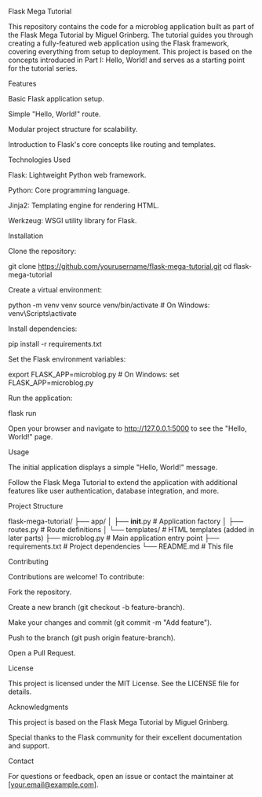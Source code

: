 Flask Mega Tutorial

This repository contains the code for a microblog application built as part of the Flask Mega Tutorial by Miguel Grinberg. The tutorial guides you through creating a fully-featured web application using the Flask framework, covering everything from setup to deployment. This project is based on the concepts introduced in Part I: Hello, World! and serves as a starting point for the tutorial series.

Features





Basic Flask application setup.



Simple "Hello, World!" route.



Modular project structure for scalability.



Introduction to Flask's core concepts like routing and templates.

Technologies Used





Flask: Lightweight Python web framework.



Python: Core programming language.



Jinja2: Templating engine for rendering HTML.



Werkzeug: WSGI utility library for Flask.

Installation





Clone the repository:

git clone https://github.com/yourusername/flask-mega-tutorial.git
cd flask-mega-tutorial



Create a virtual environment:

python -m venv venv
source venv/bin/activate  # On Windows: venv\Scripts\activate



Install dependencies:

pip install -r requirements.txt



Set the Flask environment variables:

export FLASK_APP=microblog.py  # On Windows: set FLASK_APP=microblog.py



Run the application:

flask run



Open your browser and navigate to http://127.0.0.1:5000 to see the "Hello, World!" page.

Usage





The initial application displays a simple "Hello, World!" message.



Follow the Flask Mega Tutorial to extend the application with additional features like user authentication, database integration, and more.

Project Structure

flask-mega-tutorial/
├── app/
│   ├── __init__.py         # Application factory
│   ├── routes.py           # Route definitions
│   └── templates/          # HTML templates (added in later parts)
├── microblog.py            # Main application entry point
├── requirements.txt        # Project dependencies
└── README.md               # This file

Contributing

Contributions are welcome! To contribute:





Fork the repository.



Create a new branch (git checkout -b feature-branch).



Make your changes and commit (git commit -m "Add feature").



Push to the branch (git push origin feature-branch).



Open a Pull Request.

License

This project is licensed under the MIT License. See the LICENSE file for details.

Acknowledgments





This project is based on the Flask Mega Tutorial by Miguel Grinberg.



Special thanks to the Flask community for their excellent documentation and support.

Contact

For questions or feedback, open an issue or contact the maintainer at [your.email@example.com].
